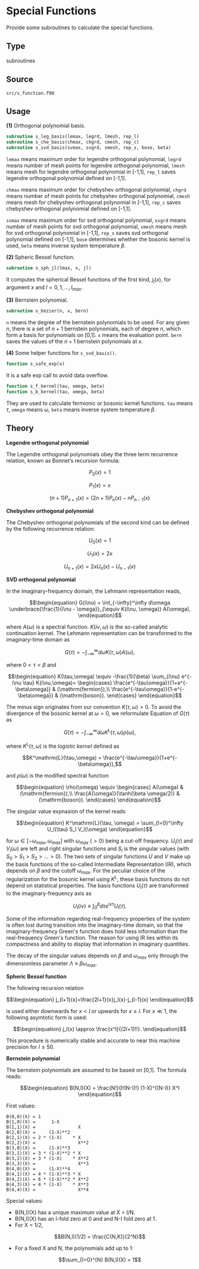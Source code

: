 # Special Functions

Provide some subroutines to calculate the special functions.

## Type

subroutines

## Source

`src/s_function.f90`

## Usage

**(1)** Orthogonal polynomial basis.

```fortran
subroutine s_leg_basis(lemax, legrd, lmesh, rep_l)
subroutine s_che_basis(chmax, chgrd, cmesh, rep_c)
subroutine s_svd_basis(svmax, svgrd, smesh, rep_s, bose, beta)
```

`lemax` means maximum order for legendre orthogonal polynomial, `legrd` means number of mesh points for legendre orthogonal polynomial, `lmesh` means mesh for legendre orthogonal polynomial in [-1,1], `rep_l` saves legendre orthogonal polynomial defined on [-1,1].

`chmax` means maximum order for chebyshev orthogonal polynomial, `chgrd` means number of mesh points for chebyshev orthogonal polynomial, `cmesh` means mesh for chebyshev orthogonal polynomial in [-1,1], `rep_c` saves chebyshev orthogonal polynomial defined on [-1,1].

`svmax` means maximum order for svd orthogonal polynomial, `svgrd` means number of mesh points for svd orthogonal polynomial, `smesh` means mesh for svd orthogonal polynomial in [-1,1], `rep_s` saves svd orthogonal polynomial defined on [-1,1], `bose` determines whether the bosonic kernel is used, `beta` means inverse system temperature $\beta$.

**(2)** Spheric Bessel function.

```fortran
subroutine s_sph_jl(lmax, x, jl)
```

It computes the spherical Bessel functions of the first kind, $j_l(x)$, for argument $x$ and $l = 0, 1, \ldots, l_{max}$.

**(3)** Bernstein polynomial.

```fortran
subroutine s_bezier(n, x, bern)
```

`n` means the degree of the bernstein polynomials to be used. For any given $n$, there is a set of $n + 1$ bernstein polynomials, each of degree $n$, which form a basis for polynomials on [0,1]. `x` means the evaluation point. `bern` saves the values of the $n+1$ bernstein polynomials at $x$.

**(4)** Some helper functions for `s_svd_basis()`.

```fortran
function s_safe_exp(x)
```

It is a safe exp call to avoid data overflow.

```fortran
function s_f_kernel(tau, omega, beta)
function s_b_kernel(tau, omega, beta)
```

They are used to calculate fermionic or bosonic kernel functions. `tau` means $\tau$, `omega` means $\omega$, `beta` means inverse system temperature $\beta$.

## Theory

**Legendre orthogonal polynomial**

The Legendre orthogonal polynomials obey the three term recurrence relation, known as Bonnet’s recursion formula:

```math
\begin{equation}
P_0(x) = 1
\end{equation}
```

```math
\begin{equation}
P_1(x) = x
\end{equation}
```

```math
\begin{equation}
(n+1) P_{n+1}(x) = (2n+1) P_n(x) - n P_{n-1}(x)
\end{equation}
```

**Chebyshev orthogonal polynomial**

The Chebyshev orthogonal polynomials of the second kind can be defined by the following recurrence relation:

```math
\begin{equation}
U_0(x) = 1
\end{equation}
```

```math
\begin{equation}
U_1(x) = 2x
\end{equation}
```

```math
\begin{equation}
U_{n+1}(x) = 2xU_n(x) - U_{n-1}(x)
\end{equation}
```

**SVD orthogonal polynomial**

In the imaginary-frequency domain, the Lehmann representation reads,

```math
\begin{equation}
G(i\nu) = \int_{-\infty}^\infty d\omega
\underbrace{\frac{1}{i\nu - \omega}}_{\equiv K(i\nu, \omega)}
A(\omega),
\end{equation}
```

where $A(\omega)$ is a spectral function. $K(i\nu,\omega)$ is the so-called analytic continuation kernel. The Lehmann representation can be transformed to the imaginary-time domain as

```math
\begin{equation}
G(\tau) = -\int_{-\infty}^\infty
d\omega K(\tau,\omega) A(\omega),
\end{equation}
```

where $0 < \tau < \beta$ and

```math
\begin{equation}
K(\tau,\omega) \equiv
-\frac{1}{\beta} \sum_{i\nu} e^{-i\nu \tau} K(i\nu,\omega)=
\begin{cases}
    \frac{e^{-\tau\omega}}{1+e^{-\beta\omega}} & (\mathrm{fermion}),\\
    \frac{e^{-\tau\omega}}{1-e^{-\beta\omega}} & (\mathrm{boson}).
\end{cases}
\end{equation}
```

The minus sign originates from our convention $K(\tau, \omega) > 0$. To avoid the divergence of the bosonic kernel at $\omega=0$, we reformulate Equation of $G(\tau)$ as

```math
\begin{equation}
G(\tau)= -\int_{-\infty}^\infty d{\omega}
K^\mathrm{L}(\tau,\omega) \rho(\omega),
\end{equation}
```

where $K^\mathrm{L}(\tau,\omega)$ is the *logistic kernel* defined as

```math
K^\mathrm{L}(\tau,\omega) =
\frac{e^{-\tau\omega}}{1+e^{-\beta\omega}},
```

and $\rho(\omega)$ is the modified spectral function

```math
\begin{equation}
\rho(\omega) \equiv
\begin{cases}
    A(\omega) & (\mathrm{fermion}),\\
    \frac{A(\omega)}{\tanh(\beta \omega/2)} & (\mathrm{boson}).
\end{cases}
\end{equation}
```

The singular value expnasion of the kernel reads

```math
\begin{equation}
K^\mathrm{L}(\tau, \omega) = \sum_{l=0}^\infty U_l(\tau) S_l V_l(\omega)
\end{equation}
```

for $\omega \in [-\omega_{max}, \omega_{max}]$ with $\omega_{max}$ ($> 0$) being a cut-off frequency. $U_l(\tau)$ and $V_l(\omega)$ are left and right singular functions and $S_l$ is the singular values (with $S_0>S_1>S_2>...>0$). The two sets of singular functions $U$ and $V$ make up the basis functions of the so-called Intermediate Representation (IR), which depends on $\beta$ and the cutoff $\omega_{max}$. For the peculiar choice of the regularization for the bosonic kernel using $K^\mathrm{L}$, these basis functions do not depend on statistical properties. The basis functions $U_l(\tau)$ are transformed to the imaginary-frequency axis as

```math
U_l(i\nu) \equiv \int_0^\beta d \tau e^{i\nu\tau} U_l(\tau).
```

Some of the information regarding real-frequency properties of the system is often lost during transition into the imaginary-time domain, so that the imaginary-frequency Green's function does hold less information than the real-frequency Green's function. The reason for using IR lies within its compactness and ability to display that information in imaginary quantities.

The decay of the singular values depends on $\beta$ and $\omega_{max}$ only through the dimensionless parameter $\Lambda \equiv \beta\omega_{max}$.

**Spheric Bessel function**

The following recursion relation

```math
\begin{equation}
j_{l+1}(x)=\frac{2l+1}{x}j_l(x)-j_{l-1}(x)
\end{equation}
```

is used either downwards for $x < l$ or upwards for $x \ge l$. For $x \ll 1$, the following asymtotic form is used:

```math
\begin{equation}
j_l(x) \approx \frac{x^l}{(2l+1)!!}.
\end{equation}
```

This procedure is numerically stable and accurate to near this machine precision for $l \le 50$.

**Bernstein polynomial**

The bernstein polynomials are assumed to be based on [0,1]. The formula reads:

```math
\begin{equation}
B(N,I)(X) = \frac{N!}{I!(N-I)!} (1-X)^{(N-I)} X^I
\end{equation}
```

First values:

    B(0,0)(X) = 1
    B(1,0)(X) =      1-X
    B(1,1)(X) =                X
    B(2,0)(X) =     (1-X)**2
    B(2,1)(X) = 2 * (1-X)    * X
    B(2,2)(X) =                X**2
    B(3,0)(X) =     (1-X)**3
    B(3,1)(X) = 3 * (1-X)**2 * X
    B(3,2)(X) = 3 * (1-X)    * X**2
    B(3,3)(X) =                X**3
    B(4,0)(X) =     (1-X)**4
    B(4,1)(X) = 4 * (1-X)**3 * X
    B(4,2)(X) = 6 * (1-X)**2 * X**2
    B(4,3)(X) = 4 * (1-X)    * X**3
    B(4,4)(X) =                X**4

Special values:

* B(N,I)(X) has a unique maximum value at X = I/N.
* B(N,I)(X) has an I-fold zero at 0 and and N-I fold zero at 1.
* For X = 1/2,

```math
B(N,I)(1/2) = \frac{C(N,K)}{2^N}
```

* For a fixed X and N, the polynomials add up to 1:

```math
\sum_{I=0}^{N} B(N,I)(X) = 1
```
